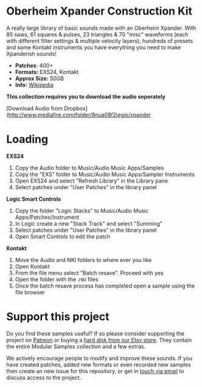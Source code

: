 # Oberheim Xpander Construction Kit

A really large library of basic sounds made with an Oberheim Xpander. With 85 saws, 61 squares & pulses, 23 triangles & 70 "misc" waveforms (each with different filter settings & multiple velocity layers), hundreds of presets and some Kontakt instruments you have everything you need to make Xpanderish sounds!

-   **Patches**: 400+
-   **Formats:** EXS24, Kontakt
-   **Approx Size:** 50GB
-   **Info:** [Wikipedia](https://en.wikipedia.org/wiki/Oberheim_Xpander)

**This collection requires you to download the audio seperately**

[Download Audio from Dropbox](http://www.mediafire.com/folder/8nua08f2jegjo/xpander

# Loading

**EXS24**

1. Copy the Audio folder to Music/Audio Music Apps/Samples
2. Copy the "EXS" folder to Music/Audio Music Apps/Sampler Instruments
3. Open EXS24 and select "Refresh Library" in the Library pane
4. Select patches under "User Patches" in the library panel 

**Logic Smart Controls**

1. Copy the folder "Logic Stacks" to Music/Audio Music Apps/Patches/Instrument
2. In Logic create a new "Stack Track" and select "Summing"
3. Select patches under "User Patches" in the library panel
4. Open Smart Controls to edit the patch

**Kontakt**

1. Move the Audio and NKI folders to where ever you like
2. Open Kontakt
3. From the file menu select "Batch resave". Proceed with yes
4. Open the folder with the .nki files 
5. Once the batch resave process has completed open a sample using the file browser

# Support this project

Do you find these samples useful? If so please consider supporting the project on [Patreon](https://www.patreon.com/bePatron?u=3947038) or buying a [hard disk from our Etsy store](https://www.etsy.com/uk/shop/ModularSamplesDisks?ref=simple-shop-header-name&listing_id=757501884). They contain the entire Modular Samples collection and a few extras.

We actively encourage people to modify and improve these sounds. If you have created patches, added new formats or even recorded new samples then create an new issue for this repository, or get in [touch via email](modularsamples@gmail.com) to discuss access to the project.
